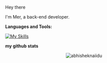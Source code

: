 Hey there

I'm Mer, a back-end developer.

**Languages and Tools:**

[![My Skills](https://skillicons.dev/icons?i=cpp,git,docker,vim)](https://skillicons.dev)

**my github stats**

<p align="center"> <img src="https://github-readme-stats.vercel.app/api?username=Mer1997&show_icons=true&theme=gotham" alt="abhisheknaiidu" />
  
<!---
Mer1997/Mer1997 is a ✨ special ✨ repository because its `README.md` (this file) appears on your GitHub profile.
You can click the Preview link to take a look at your changes.
--->
